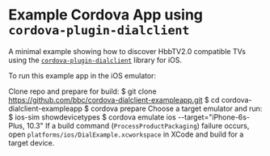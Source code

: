 Example Cordova App using `cordova-plugin-dialclient`
=====================================================

A minimal example showing how to discover HbbTV2.0 compatible TVs using the
[`cordova-plugin-dialclient`](https://github.com/bbc/cordova-plugin-dialclient)
library for iOS.

To run this example app in the iOS emulator:

Clone repo and prepare for build:
	$ git clone https://github.com/bbc/cordova-dialclient-exampleapp.git
	$ cd cordova-dialclient-exampleapp
	$ cordova prepare
Choose a target emulator and run:
	$ ios-sim showdevicetypes
	$ cordova emulate ios --target="iPhone-6s-Plus, 10.3"
If a build command (`ProcessProductPackaging`) failure occurs, open `platforms/ios/DialExample.xcworkspace` in XCode and build for a target device.

